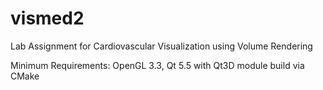 # vismed2

Lab Assignment for Cardiovascular Visualization using Volume Rendering

Minimum Requirements: OpenGL 3.3, Qt 5.5 with Qt3D module
build via CMake
